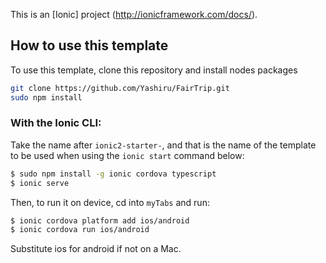 This is an [Ionic] project (http://ionicframework.com/docs/).

## How to use this template

To use this template, clone this repository and install nodes packages 

```bash
git clone https://github.com/Yashiru/FairTrip.git
sudo npm install
```

### With the Ionic CLI:

Take the name after `ionic2-starter-`, and that is the name of the template to be used when using the `ionic start` command below:

```bash
$ sudo npm install -g ionic cordova typescript
$ ionic serve
```

Then, to run it on device, cd into `myTabs` and run:

```bash
$ ionic cordova platform add ios/android
$ ionic cordova run ios/android
```

Substitute ios for android if not on a Mac.

